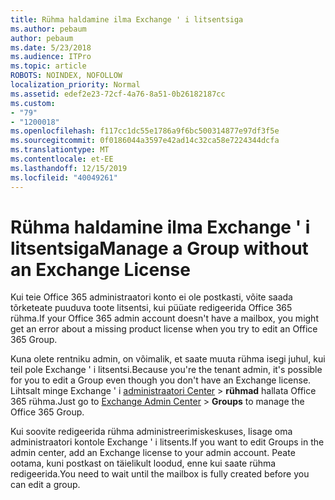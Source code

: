 ```yaml
---
title: Rühma haldamine ilma Exchange ' i litsentsiga
ms.author: pebaum
author: pebaum
ms.date: 5/23/2018
ms.audience: ITPro
ms.topic: article
ROBOTS: NOINDEX, NOFOLLOW
localization_priority: Normal
ms.assetid: edef2e23-72cf-4a76-8a51-0b26182187cc
ms.custom:
- "79"
- "1200018"
ms.openlocfilehash: f117cc1dc55e1786a9f6bc500314877e97df3f5e
ms.sourcegitcommit: 0f0186044a3597e42ad14c32ca58e7224344dcfa
ms.translationtype: MT
ms.contentlocale: et-EE
ms.lasthandoff: 12/15/2019
ms.locfileid: "40049261"
---
```

# <a name="manage-a-group-without-an-exchange-license"></a><span data-ttu-id="69d1a-102">Rühma haldamine ilma Exchange ' i litsentsiga</span><span class="sxs-lookup"><span data-stu-id="69d1a-102">Manage a Group without an Exchange License</span></span>

<span data-ttu-id="69d1a-103">Kui teie Office 365 administraatori konto ei ole postkasti, võite saada tõrketeate puuduva toote litsentsi, kui püüate redigeerida Office 365 rühma.</span><span class="sxs-lookup"><span data-stu-id="69d1a-103">If your Office 365 admin account doesn't have a mailbox, you might get an error about a missing product license when you try to edit an Office 365 Group.</span></span>
  
<span data-ttu-id="69d1a-104">Kuna olete rentniku admin, on võimalik, et saate muuta rühma isegi juhul, kui teil pole Exchange ' i litsentsi.</span><span class="sxs-lookup"><span data-stu-id="69d1a-104">Because you're the tenant admin, it's possible for you to edit a Group even though you don't have an Exchange license.</span></span> <span data-ttu-id="69d1a-105">Lihtsalt minge Exchange ' i [administraatori Center](https://outlook.office365.com/ecp.aspx) \> **rühmad** hallata Office 365 rühma.</span><span class="sxs-lookup"><span data-stu-id="69d1a-105">Just go to [Exchange Admin Center](https://outlook.office365.com/ecp.aspx) \> **Groups** to manage the Office 365 Group.</span></span>
  
<span data-ttu-id="69d1a-106">Kui soovite redigeerida rühma administreerimiskeskuses, lisage oma administraatori kontole Exchange ' i litsents.</span><span class="sxs-lookup"><span data-stu-id="69d1a-106">If you want to edit Groups in the admin center, add an Exchange license to your admin account.</span></span> <span data-ttu-id="69d1a-107">Peate ootama, kuni postkast on täielikult loodud, enne kui saate rühma redigeerida.</span><span class="sxs-lookup"><span data-stu-id="69d1a-107">You need to wait until the mailbox is fully created before you can edit a group.</span></span>
  